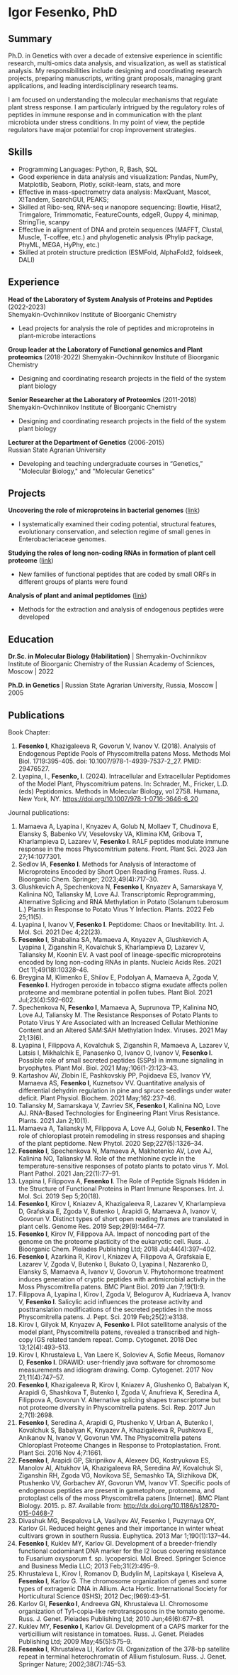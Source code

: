 # Igor Fesenko, PhD

## Summary
Ph.D. in Genetics with over a decade of extensive experience in scientific research, multi-omics data analysis, and visualization, as well as statistical analysis. My responsibilities include designing and coordinating research projects, preparing manuscripts, writing grant proposals, managing grant applications, and leading interdisciplinary research teams.

I am focused on understanding the molecular mechanisms that regulate plant stress response. I am particularly intrigued by the regulatory roles of peptides in immune response and in communication with the plant microbiota under stress conditions. In my point of view, the peptide regulators have major potential for crop improvement strategies.

## Skills
- Programming Languages: Python, R, Bash, SQL
- Good experience in data analysis and visualization: Pandas, NumPy, Matplotlib, Seaborn, Plotly, scikit-learn, stats, and more
- Effective in mass-spectrometry data analysis: MaxQuant, Mascot, X!Tandem, SearchGUI, PEAKS;
- Skilled at Ribo-seq, RNA-seq и nanopore sequencing: Bowtie, Hisat2, Trimgalore, Trimmomatic, FeatureCounts, edgeR, Guppy 4, minimap, StringTie, scanpy
- Effective in alignment of DNA and protein sequences (MAFFT, Clustal, Muscle, T-coffee, etc.) and phylogenetic analysis (Phylip package, PhyML, MEGA, HyPhy, etc.)
- Skilled at protein structure prediction (ESMFold, AlphaFold2, foldseek, DALI)


## Experience 
**Head of the Laboratory of System Analysis of Proteins and Peptides** (2022-2023)   
Shemyakin-Ovchinnikov Institute of Bioorganic Chemistry
- Lead projects for analysis the role of peptides and microproteins in plant-microbe interactions
  
**Group leader at the Laboratory of Functional genomics and Plant proteomics** (2018-2022) 
Shemyakin-Ovchinnikov Institute of Bioorganic Chemistry
- Designing and coordinating research projects in the field of the system plant biology

**Senior Researcher at the Laboratory of Proteomics** (2011-2018) 
Shemyakin-Ovchinnikov Institute of Bioorganic Chemistry
- Designing and coordinating research projects in the field of the system plant biology

**Lecturer at the Department of Genetics** (2006-2015)  
Russian State Agrarian University
- Developing and teaching undergraduate courses in “Genetics,” "Molecular Biology," and "Molecular Genetics"
  

## Projects 
**Uncovering the role of microproteins in bacterial genomes** ([link](https://github.com/IgorFesenko/prokariotic_smORFs))  
- I systematically examined their coding potential, structural features, evolutionary conservation, and selection regime of small genes in Enterobacteriaceae genomes. 

**Studying the roles of long non-coding RNAs in formation of plant cell proteome** ([link](https://github.com/IgorFesenko/smORF_analysis))
- New families of functional peptides that are coded by small ORFs in different groups of plants were found 
 
**Analysis of plant and animal peptidomes** ([link](https://github.com/IgorFesenko/Peptidome_review))
- Methods for the extraction and analysis of endogenous peptides were developed

  
## Education

**Dr.Sc. in Molecular Biology (Habilitation)** | Shemyakin-Ovchinnikov Institute of Bioorganic Chemistry of the Russian Academy of Sciences, Moscow | 2022

**Ph.D. in Genetics** | Russian State Agrarian University, Russia, Moscow | 2005



## Publications 
Book Chapter:
1. **Fesenko I**, Khazigaleeva R, Govorun V, Ivanov V.  (2018). Analysis of Endogenous Peptide Pools of Physcomitrella patens Moss. Methods Mol Biol. 1719:395-405. doi: 10.1007/978-1-4939-7537-2_27. PMID: 29476527. 
2. Lyapina, I., **Fesenko, I**. (2024). Intracellular and Extracellular Peptidomes of the Model Plant, Physcomitrium patens. In: Schrader, M., Fricker, L.D. (eds) Peptidomics. Methods in Molecular Biology, vol 2758. Humana, New York, NY. https://doi.org/10.1007/978-1-0716-3646-6_20
   
Journal publications:
1. Mamaeva A, Lyapina I, Knyazev A, Golub N, Mollaev T, Chudinova E, Elansky S, Babenko VV, Veselovsky VA, Klimina KM, Gribova T, Kharlampieva D, Lazarev V, **Fesenko I**. RALF peptides modulate immune response in the moss Physcomitrium patens. Front. Plant Sci. 2023 Jan 27;14:1077301.
2. Sedlov IA, **Fesenko I**. Methods for Analysis of Interactome of Microproteins Encoded by Short Open Reading Frames. Russ. J. Bioorganic Chem. Springer; 2023;49(4):717–30.
3. Glushkevich A, Spechenkova N, **Fesenko I**, Knyazev A, Samarskaya V, Kalinina NO, Taliansky M, Love AJ. Transcriptomic Reprogramming, Alternative Splicing and RNA Methylation in Potato (Solanum tuberosum L.) Plants in Response to Potato Virus Y Infection. Plants. 2022 Feb 25;11(5). 
4. Lyapina I, Ivanov V, **Fesenko I**. Peptidome: Chaos or Inevitability. Int. J. Mol. Sci. 2021 Dec 4;22(23). 
5. **Fesenko I**, Shabalina SA, Mamaeva A, Knyazev A, Glushkevich A, Lyapina I, Ziganshin R, Kovalchuk S, Kharlampieva D, Lazarev V, Taliansky M, Koonin EV. A vast pool of lineage-specific microproteins encoded by long non-coding RNAs in plants. Nucleic Acids Res. 2021 Oct 11;49(18):10328–46.
6. Breygina M, Klimenko E, Shilov E, Podolyan A, Mamaeva A, Zgoda V, **Fesenko I**. Hydrogen peroxide in tobacco stigma exudate affects pollen proteome and membrane potential in pollen tubes. Plant Biol. 2021 Jul;23(4):592–602.
7. Spechenkova N, **Fesenko I**, Mamaeva A, Suprunova TP, Kalinina NO, Love AJ, Taliansky M. The Resistance Responses of Potato Plants to Potato Virus Y Are Associated with an Increased Cellular Methionine Content and an Altered SAM:SAH Methylation Index. Viruses. 2021 May 21;13(6). 
8. Lyapina I, Filippova A, Kovalchuk S, Ziganshin R, Mamaeva A, Lazarev V, Latsis I, Mikhalchik E, Panasenko O, Ivanov O, Ivanov V, **Fesenko I**. Possible role of small secreted peptides (SSPs) in immune signaling in bryophytes. Plant Mol. Biol. 2021 May;106(1-2):123–43.
9. Kartashov AV, Zlobin IE, Pashkovskiy PP, Pojidaeva ES, Ivanov YV, Mamaeva AS, **Fesenko I**, Kuznetsov VV. Quantitative analysis of differential dehydrin regulation in pine and spruce seedlings under water deficit. Plant Physiol. Biochem. 2021 May;162:237–46.
10. Taliansky M, Samarskaya V, Zavriev SK, **Fesenko I**, Kalinina NO, Love AJ. RNA-Based Technologies for Engineering Plant Virus Resistance. Plants. 2021 Jan 2;10(1). 
11. Mamaeva A, Taliansky M, Filippova A, Love AJ, Golub N, **Fesenko I**. The role of chloroplast protein remodeling in stress responses and shaping of the plant peptidome. New Phytol. 2020 Sep;227(5):1326–34.
12. **Fesenko I**, Spechenkova N, Mamaeva A, Makhotenko AV, Love AJ, Kalinina NO, Taliansky M. Role of the methionine cycle in the temperature-sensitive responses of potato plants to potato virus Y. Mol. Plant Pathol. 2021 Jan;22(1):77–91.
13. Lyapina I, Filippova A, **Fesenko I**. The Role of Peptide Signals Hidden in the Structure of Functional Proteins in Plant Immune Responses. Int. J. Mol. Sci. 2019 Sep 5;20(18). 
14. **Fesenko I**, Kirov I, Kniazev A, Khazigaleeva R, Lazarev V, Kharlampieva D, Grafskaia E, Zgoda V, Butenko I, Arapidi G, Mamaeva A, Ivanov V, Govorun V. Distinct types of short open reading frames are translated in plant cells. Genome Res. 2019 Sep;29(9):1464–77.
15. **Fesenko I**, Kirov IV, Filippova AA. Impact of noncoding part of the genome on the proteome plasticity of the eukaryotic cell. Russ. J. Bioorganic Chem. Pleiades Publishing Ltd; 2018 Jul;44(4):397–402.
16. **Fesenko I**, Azarkina R, Kirov I, Kniazev A, Filippova A, Grafskaia E, Lazarev V, Zgoda V, Butenko I, Bukato O, Lyapina I, Nazarenko D, Elansky S, Mamaeva A, Ivanov V, Govorun V. Phytohormone treatment induces generation of cryptic peptides with antimicrobial activity in the Moss Physcomitrella patens. BMC Plant Biol. 2019 Jan 7;19(1):9.
17. Filippova A, Lyapina I, Kirov I, Zgoda V, Belogurov A, Kudriaeva A, Ivanov V, **Fesenko I**. Salicylic acid influences the protease activity and posttranslation modifications of the secreted peptides in the moss Physcomitrella patens. J. Pept. Sci. 2019 Feb;25(2):e3138.
18. Kirov I, Gilyok M, Knyazev A, **Fesenko I**. Pilot satellitome analysis of the model plant, Physcomitrella patens, revealed a transcribed and high-copy IGS related tandem repeat. Comp. Cytogenet. 2018 Dec 13;12(4):493–513.
19. Kirov I, Khrustaleva L, Van Laere K, Soloviev A, Sofie Meeus, Romanov D, **Fesenko I**. DRAWID: user-friendly java software for chromosome measurements and idiogram drawing. Comp. Cytogenet. 2017 Nov 21;11(4):747–57.
20. **Fesenko I**, Khazigaleeva R, Kirov I, Kniazev A, Glushenko O, Babalyan K, Arapidi G, Shashkova T, Butenko I, Zgoda V, Anufrieva K, Seredina A, Filippova A, Govorun V. Alternative splicing shapes transcriptome but not proteome diversity in Physcomitrella patens. Sci. Rep. 2017 Jun 2;7(1):2698.
21. **Fesenko I**, Seredina A, Arapidi G, Ptushenko V, Urban A, Butenko I, Kovalchuk S, Babalyan K, Knyazev A, Khazigaleeva R, Pushkova E, Anikanov N, Ivanov V, Govorun VM. The Physcomitrella patens Chloroplast Proteome Changes in Response to Protoplastation. Front. Plant Sci. 2016 Nov 4;7:1661.
22. **Fesenko I**, Arapidi GP, Skripnikov A, Alexeev DG, Kostryukova ES, Manolov AI, Altukhov IA, Khazigaleeva RA, Seredina AV, Kovalchuk SI, Ziganshin RH, Zgoda VG, Novikova SE, Semashko TA, Slizhikova DK, Ptushenko VV, Gorbachev AY, Govorun VM, Ivanov VT. Specific pools of endogenous peptides are present in gametophore, protonema, and protoplast cells of the moss Physcomitrella patens [Internet]. BMC Plant Biology. 2015. p. 87. Available from: http://dx.doi.org/10.1186/s12870-015-0468-7
23. Divashuk MG, Bespalova LA, Vasilyev AV, Fesenko I, Puzyrnaya OY, Karlov GI. Reduced height genes and their importance in winter wheat cultivars grown in southern Russia. Euphytica. 2013 Mar 1;190(1):137–44.
24. **Fesenko I**, Kuklev MY, Karlov GI. Development of a breeder-friendly functional codominant DNA marker for the I2 locus covering resistance to Fusarium oxysporum f. sp. lycopersici. Mol. Breed. Springer Science and Business Media LLC; 2013 Feb;31(2):495–9.
25. Khrustaleva L, Kirov I, Romanov D, Budylin M, Lapitskaya I, Kiseleva A, **Fesenko I**, Karlov G. The chromosome organization of genes and some types of extragenic DNA in Allium. Acta Hortic. International Society for Horticultural Science (ISHS); 2012 Dec;(969):43–51.
26. Karlov GI, **Fesenko I**, Andreeva GN, Khrustaleva LI. Chromosome organization of Ty1-copia-like retrotransposons in the tomato genome. Russ. J. Genet. Pleiades Publishing Ltd; 2010 Jun;46(6):677–81.
27. Kuklev MY, **Fesenko I**, Karlov GI. Development of a CAPS marker for the verticillium wilt resistance in tomatoes. Russ. J. Genet. Pleiades Publishing Ltd; 2009 May;45(5):575–9.
28. **Fesenko I**, Khrustaleva LI, Karlov GI. Organization of the 378-bp satellite repeat in terminal heterochromatin of Allium fistulosum. Russ. J. Genet. Springer Nature; 2002;38(7):745–53.
